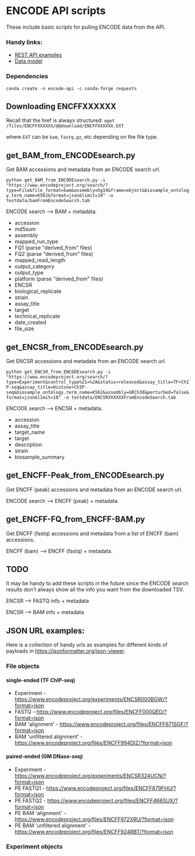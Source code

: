 # ENCODE API scripts

These include basic scripts for pulling ENCODE data from the API.

### Handy links:
- [REST API examples](https://www.encodeproject.org/help/rest-api/)
- [Data model](https://www.encodeproject.org/help/data-organization/s)

### Dependencies
```
conda create -n encode-api -c conda-forge requests
```

## Downloading ENCFFXXXXXX
Recall that the href is always structured:
`wget /files/ENCFFXXXXXX/@@download/ENCFFXXXXXX.EXT`

where `EXT` can be `bam`, `fastq.gz`, etc depending on the file type.

## get_BAM_from_ENCODEsearch.py
Get BAM accessions and metadata from an ENCODE search url.

`python get_BAM_from_ENCODEsearch.py -i "https://www.encodeproject.org/search/?type=File&file_format=bam&assembly=hg19&frame=object&biosample_ontology.term_name=K562&format=json&limit=10" -o testdata/bamFromEncodeSearch.tab`

ENCODE search --> BAM + metadata.
- accession
- md5sum
- assembly
- mapped_run_type
- FQ1 (parse "derived_from" files)
- FQ2 (parse "derived_from" files)
- mapped_read_length
- output_category
- output_type
- platform (parse "derived_from" files)
- ENCSR
- biological_replicate
- strain
- assay_title
- target
- technical_replicate
- date_created
- file_size

## get_ENCSR_from_ENCODEsearch.py
Get ENCSR accessions and metadata from an ENCODE search url.

`python get_ENCSR_from_ENCODEsearch.py -i "https://www.encodeproject.org/search/?type=Experiment&control_type%21=%2A&status=released&assay_title=TF+ChIP-seq&assay_title=Histone+ChIP-seq&biosample_ontology.term_name=K562&assembly=GRCh38&perturbed=false&format=json&limit=10" -o testdata/ENCSRXXXXXXFromEncodeSearch.tab`

ENCODE search --> ENCSR + metadata.
- accession
- assay_title
- target_name
- target
- description
- strain
- biosample_summary


## get_ENCFF-Peak_from_ENCODEsearch.py
Get ENCFF (peak) accessions and metadata from an ENCODE search url.

ENCODE search --> ENCFF (peak) + metadata


## get_ENCFF-FQ_from_ENCFF-BAM.py
Get ENCFF (fastq) accessions and metadata from a list of ENCFF (bam) accessions.

ENCFF (bam) --> ENCFF (fastq) + metadata.

## TODO
It may be handy to add these scripts in the future since the ENCODE search results don't always show all the info you want from the downloaded TSV.

ENCSR --> FASTQ info  + metadata

ENCSR --> BAM info  + metadata


## JSON URL examples:
Here is a collection of handy urls as examples for different kinds of payloads in https://jsonformatter.org/json-viewer.

### File objects

#### single-ended (TF ChIP-seq)
- Experiment - https://www.encodeproject.org/experiments/ENCSR000BGW/?format=json
- FASTQ - https://www.encodeproject.org/files/ENCFF000QED/?format=json
- BAM 'alignment' - https://www.encodeproject.org/files/ENCFF671SGF/?format=json
- BAM 'unfiltered alignment' - https://www.encodeproject.org/files/ENCFF994DIZ/?format=json

#### paired-ended (GM DNase-seq)
- Experiment - https://www.encodeproject.org/experiments/ENCSR324UCN/?format=json
- PE FASTQ1 - https://www.encodeproject.org/files/ENCFF879FHU/?format=json
- PE FASTQ2 - https://www.encodeproject.org/files/ENCFF466SUX/?format=json
- PE BAM 'alignment' - https://www.encodeproject.org/files/ENCFF972XRU/?format=json
- PE BAM 'unfiltered alignment' - https://www.encodeproject.org/files/ENCFF924RBT/?format=json

### Experiment objects
